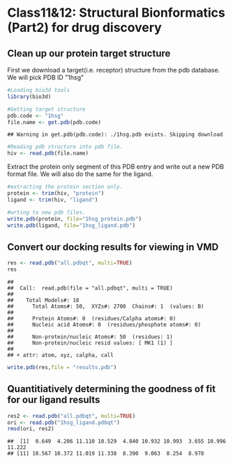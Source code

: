 Class11&12: Structural Bionformatics (Part2) for drug discovery
================

Clean up our protein target structure
-------------------------------------

First we download a target(i.e. receptor) structure from the pdb database. We will pick PDB ID "1hsg"

``` r
#Loading bio3d tools
library(bio3d)
```

``` r
#Getting target structure
pdb.code <- "1hsg"
file.name <- get.pdb(pdb.code)
```

    ## Warning in get.pdb(pdb.code): ./1hsg.pdb exists. Skipping download

``` r
#Reading pdb structure into pdb file.
hiv <- read.pdb(file.name)
```

Extract the protein only segment of this PDB entry and write out a new PDB format file. We will also do the same for the ligand.

``` r
#extracting the protein section only.
protein <- trim(hiv, "protein")
ligand <- trim(hiv, "ligand")

#wrting to new pdb files.
write.pdb(protein, file="1hsg_protein.pdb")
write.pdb(ligand, file="1hsg_ligand.pdb")
```

Convert our docking results for viewing in VMD
----------------------------------------------

``` r
res <- read.pdb("all.pdbqt", multi=TRUE)
res
```

    ## 
    ##  Call:  read.pdb(file = "all.pdbqt", multi = TRUE)
    ## 
    ##    Total Models#: 18
    ##      Total Atoms#: 50,  XYZs#: 2700  Chains#: 1  (values: B)
    ## 
    ##      Protein Atoms#: 0  (residues/Calpha atoms#: 0)
    ##      Nucleic acid Atoms#: 0  (residues/phosphate atoms#: 0)
    ## 
    ##      Non-protein/nucleic Atoms#: 50  (residues: 1)
    ##      Non-protein/nucleic resid values: [ MK1 (1) ]
    ## 
    ## + attr: atom, xyz, calpha, call

``` r
write.pdb(res,file = "results.pdb")
```

Quantitiatively determining the goodness of fit for our ligand results
----------------------------------------------------------------------

``` r
res2 <- read.pdb("all.pdbqt", multi=TRUE)
ori <- read.pdb("1hsg_ligand.pdbqt")
rmsd(ori, res2)
```

    ##  [1]  0.649  4.206 11.110 10.529  4.840 10.932 10.993  3.655 10.996 11.222
    ## [11] 10.567 10.372 11.019 11.338  8.390  9.063  8.254  8.978
